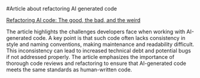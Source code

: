 #Article about refactoring AI generated code

[Refactoring AI code: The good, the bad, and the weird](https://www.infoworld.com/article/3610521/refactoring-ai-code-the-good-the-bad-and-the-weird.html "Article")

The article highlights the challenges developers face when working with AI-generated code. A key point is that such code often lacks consistency in style and naming conventions, making maintenance and readability difficult. This inconsistency can lead to increased technical debt and potential bugs if not addressed properly. The article emphasizes the importance of thorough code reviews and refactoring to ensure that AI-generated code meets the same standards as human-written code.


